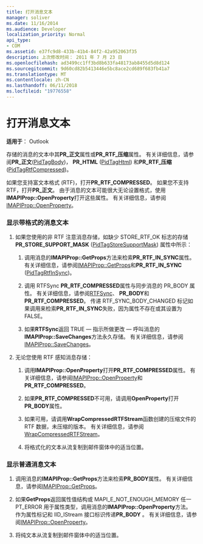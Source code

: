 ```yaml
---
title: 打开消息文本
manager: soliver
ms.date: 11/16/2014
ms.audience: Developer
localization_priority: Normal
api_type:
- COM
ms.assetid: e37fc9d8-433b-41b4-84f2-42a952063f35
description: 上次修改时间： 2011 年 7 月 23 日
ms.openlocfilehash: ad3499cc1ff3bd8b633fa48173ab8455d5d8d124
ms.sourcegitcommit: 9d60cd82b5413446e5bc8ace2cd689f683fb41a7
ms.translationtype: MT
ms.contentlocale: zh-CN
ms.lasthandoff: 06/11/2018
ms.locfileid: "19776558"
---
```

# <a name="opening-message-text"></a>打开消息文本

**适用于**： Outlook 
  
存储的消息的文本中其**PR\_正文**属性或**PR\_RTF\_压缩**属性。 有关详细信息，请参阅**PR\_正文**([PidTagBody](pidtagbody-canonical-property.md))， **PR\_HTML** ([PidTagHtml](pidtaghtml-canonical-property.md)) 和**PR\_RTF\_压缩**([PidTagRtfCompressed](pidtagrtfcompressed-canonical-property.md))。 

如果您支持富文本格式 (RTF)，打开**PR\_RTF_COMPRESSED**。 如果您不支持 RTF，打开**PR\_正文**。 由于消息的文本可能很大无论设置格式，使用**IMAPIProp::OpenProperty**打开这些属性。 有关详细信息，请参阅[IMAPIProp::OpenProperty](imapiprop-openproperty.md)。
  
### <a name="to-display-formatted-message-text"></a>显示带格式的消息文本
  
1. 如果您使用的非 RTF 注意消息存储，如缺少 STORE_RTF_OK 标志的存储**PR_STORE_SUPPORT_MASK** ([PidTagStoreSupportMask](pidtagstoresupportmask-canonical-property.md)) 属性中所示：
    
    1. 调用消息的**IMAPIProp::GetProps**方法来检索**PR_RTF_IN_SYNC**属性。 有关详细信息，请参阅[IMAPIProp::GetProps](imapiprop-getprops.md)和**PR_RTF_IN_SYNC** ([PidTagRtfInSync](pidtagrtfinsync-canonical-property.md))。
        
    2. 调用 RTFSync **PR_RTF_COMPRESSED**属性与同步消息的 PR_BODY 属性。 有关详细信息，请参阅[RTFSync](rtfsync.md)、 **PR_BODY**和**PR_RTF_COMPRESSED**。 传递 RTF_SYNC_BODY_CHANGED 标记如果调用来检索**PR_RTF_IN_SYNC**失败，因为属性不存在或其设置为 FALSE。 
        
    3. 如果**RTFSync**返回 TRUE — 指示所做更改 — 呼叫消息的**IMAPIProp::SaveChanges**方法永久存储。 有关详细信息，请参阅[IMAPIProp::SaveChanges](imapiprop-savechanges.md)。
    
2. 无论您使用 RTF 感知消息存储：
    
    1. 调用**IMAPIProp::OpenProperty**打开**PR_RTF_COMPRESSED**属性。 有关详细信息，请参阅[IMAPIProp::OpenProperty](imapiprop-openproperty.md)和**PR_RTF_COMPRESSED**。
        
    2. 如果**PR_RTF_COMPRESSED**不可用，请调用**OpenProperty**打开**PR_BODY**属性。 
        
    3. 如果可用，请调用**WrapCompressedRTFStream**函数创建的压缩文件的 RTF 数据，未压缩的版本。 有关详细信息，请参阅[WrapCompressedRTFStream](wrapcompressedrtfstream.md)。
        
    4. 将格式化的文本从流复制到邮件窗体中的适当位置。 
    
### <a name="to-display-plain-message-text"></a>显示普通消息文本
  
1. 调用消息的**IMAPIProp::GetProps**方法来检索**PR_BODY**属性。 有关详细信息，请参阅[IMAPIProp::GetProps](imapiprop-getprops.md)。
    
2. 如果**GetProps**返回属性值结构或 MAPI_E_NOT_ENOUGH_MEMORY 任一 PT_ERROR 用于属性类型，调用消息的**IMAPIProp::OpenProperty**方法。 作为属性标记和 IID_IStream 接口标识传递**PR_BODY** 。 有关详细信息，请参阅[IMAPIProp::OpenProperty](imapiprop-openproperty.md)。
    
3. 将纯文本从流复制到邮件窗体中的适当位置。 
    

